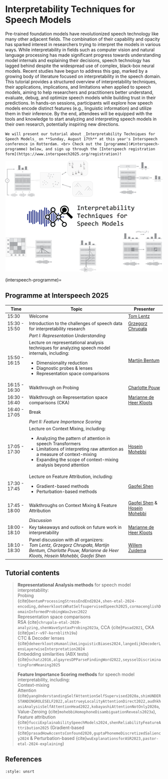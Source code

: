 <head><meta property="og:image" content="https://raw.githubusercontent.com/interpretingdl/speech-interpretability-tutorial/refs/heads/main/book/images/tutorial-overview.png"></head>

# Interpretability Techniques for Speech Models

Pre-trained foundation models have revolutionized speech technology like many other adjacent fields. The combination of their capability and opacity has sparked interest in researchers trying to interpret the models in various ways. While interpretability in fields such as computer vision and natural language processing has made significant progress towards understanding model internals and explaining their decisions, speech technology has lagged behind despite the widespread use of complex, black-box neural models. Recent studies have begun to address this gap, marked by a growing body of literature focused on interpretability in the speech domain. This tutorial provides a structured overview of interpretability techniques, their applications, implications, and limitations when applied to speech models, aiming to help researchers and practitioners better understand, evaluate, debug, and optimize speech models while building trust in their predictions. In hands-on sessions, participants will explore how speech models encode distinct features (e.g., linguistic information) and utilize them in their inference. By the end, attendees will be equipped with the tools and knowledge to start analyzing and interpreting speech models in their own research, potentially inspiring new directions.

```{note} 
We will present our tutorial about _Interpretability Techniques for Speech Models_ on **Sunday, August 17th** at this year's Interspeech conference in Rotterdam. <br> Check out the [programme](#interspeech-programme) below, and sign up through the [Interspeech registration form](https://www.interspeech2025.org/registration)!
```

![tutorial-overview-diagram](images/tutorial-overview.png)

(interspeech-programme)=
## Programme at Interspeech 2025

| **Time**      | **Topic**                                                                                                                                                                                                                                                                       | **Presenter**                                                                              |
| ------------- | ------------------------------------------------------------------------------------------------------------------------------------------------------------------------------------------------------------------------------------------------------------------------------- | ------------------------------------------------------------------------------------------ |
| 15:30         | Welcome                                                                                                                                                                                                                                                                         | [Tom Lentz](https://www.tilburguniversity.edu/staff/t-o-lentz)                             |
| 15:30 - 15:50 | Introduction to the challenges of speech data for interpretability research                                                                                                                                                                                                     | [Grzegorz Chrupała](https://grzegorz.chrupala.me/)                                         |
|               | _Part I: Representation Understanding_                                                                                                                                                                                                                                          |                                                                                            |
| 15:50 - 16:15 | Lecture on representational analysis techniques for analyzing speech model internals, including: <br> <ul><li>Dimensionality reduction</li><li>Diagnostic probes & lenses</li><li>Representation space comparisons</li></ul>                                                    | [Martijn Bentum](https://www.ru.nl/personen/bentum-m)                                      |
| 16:15 - 16:30 | Walkthrough on Probing                                                                                                                                                                                                                                                          | [Charlotte Pouw](https://www.illc.uva.nl/People/Table/person/5440/Charlotte-Pouw)          |
| 16:30 - 16:40 | Walkthrough on Representation space comparisons (CKA)                                                                                                                                                                                                                           | [Marianne de Heer Kloots](https://mdhk.net/)                                               |
| 16:40 - 17:05 | Break                                                                                                                                                                                                                                                                           |                                                                                            |
|               | _Part II: Feature Importance Scoring_                                                                                                                                                                                                                                           |                                                                                            |
| 17:05 - 17:30 | Lecture on Context Mixing, including: <br> <ul><li>Analyzing the pattern of attention in speech Transformers</li><li>Limitations of interpreting raw attention as a measure of context-mixing</li><li>Expanding the scope of context-mixing analysis beyond attention</li></ul> | [Hosein Mohebbi](https://hmohebbi.github.io/)                                              |
| 17:30 - 17:45 | Lecture on Feature Attribution, including: <br> <ul><li>Gradient-based methods</li><li>Perturbation-based methods</li></ul>                                                                                                                                                     | [Gaofei Shen](https://www.gaofeishen.com/)                                                 |
| 17:45 - 18:00 | Walkthroughs on Context Mixing & Feature Attribution                                                                                                                                                                                                                            | [Gaofei Shen](https://www.gaofeishen.com/) & [Hosein Mohebbi](https://hmohebbi.github.io/) |
|               | _Discussion_                                                                                                                                                                                                                                                                    |                                                                                            |
| 18:00 - 18:10 | Key takeaways and outlook on future work in interpretability                                                                                                                                                                                                                    | [Marianne de Heer Kloots](https://mdhk.net/)                                               |
| 18:10 - 18:30 | Panel discussion with all organizers: <br> _Tom Lentz, Grzegorz Chrupała,  Martijn Bentum, Charlotte Pouw, Marianne de Heer Kloots, Hosein Mohebbi, Gaofei Shen_                                                                                                                | [Willem Zuidema](https://staff.fnwi.uva.nl/w.zuidema/)                                     |

## Tutorial contents

> **Representational Analysis methods** for speech model interpretability: <br> Probing <br> {cite}`bentumProcessingStressEndEnd2024,shen-etal-2024-encoding,deheerklootsWhatSelfsupervisedSpeech2025,cormacenglishDomainInformedProbingWav2vec2022` <br> Representation space comparisons <br> RSA {cite}`chrupala-etal-2020-analyzing,shenWaveSyntaxProbing2023a`, CCA {cite}`Pasad2021`, CKA {cite}`pmlr-v97-kornblith19a`) <br> CTC & Decoder lenses <br>{cite}`deheerklootsHumanlikeLinguisticBiases2024,langedijkDecoderLensLayerwiseInterpretation2024` <br> Embedding similarities (ABX tests) <br> {cite}`schatz2016,algayresDPParseFindingWord2022,seysselDiscriminatingFormMeaning2025` <br>

> **Feature Importance Scoring methods** for speech model interpretability, including: <br> Context-mixing <br> Attention {cite}`yangUnderstandingSelfAttentionSelfSupervised2020a,shimUNDERSTANDINGROLESELF2022,alastrueyLocalityAttentionDirect2022,audhkhasiAnalysisSelfAttentionHead2022,kobayashiAttentionNotOnly2020a`, Value-Zeroing {cite}`mohebbiHomophoneDisambiguationReveals2023a`), <br> Feature attribution {cite}`fucciExplainabilitySpeechModels2024,shenReliabilityFeatureAttribution2025` (Gradient-based {cite}`prasadHowAccentsConfound2020,guptaPhonemeDiscretizedSaliency2024` & Perturbation-based {cite}`wuExplanationsforASR2023,pastor-etal-2024-explaining`) <br>

## References

```{bibliography}
:style: unsrt
```
<div>